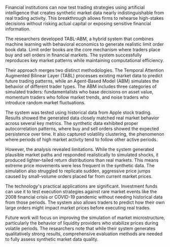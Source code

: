 Financial institutions can now test trading strategies using artificial intelligence that creates synthetic market data nearly indistinguishable from real trading activity. This breakthrough allows firms to rehearse high-stakes decisions without risking actual capital or exposing sensitive financial information.

The researchers developed TABL-ABM, a hybrid system that combines machine learning with behavioral economics to generate realistic limit order book data. Limit order books are the core mechanism where traders place buy and sell orders in financial markets. The system successfully reproduces key market patterns while maintaining computational efficiency.

Their approach merges two distinct methodologies. The Temporal Attention Augmented Bilinear Layer (TABL) processes existing market data to predict future trading patterns, while an Agent-Based Model (ABM) simulates the behavior of different trader types. The ABM includes three categories of simulated traders: fundamentalists who base decisions on asset value, momentum traders who follow market trends, and noise traders who introduce random market fluctuations.

The system was tested using historical data from Apple stock trading. Results showed the generated data closely matched real market behavior across several key metrics. The synthetic data exhibited proper autocorrelation patterns, where buy and sell orders showed the expected persistence over time. It also captured volatility clustering, the phenomenon where periods of high market activity tend to follow other active periods.

However, the analysis revealed limitations. While the system generated plausible market paths and responded realistically to simulated shocks, it produced lighter-tailed return distributions than real markets. This means extreme price movements were less frequent in the synthetic data. The simulation also struggled to replicate sudden, aggressive price jumps caused by small-volume orders placed far from current market prices.

The technology's practical applications are significant. Investment funds can use it to test execution strategies against rare market events like the 2008 financial crisis or COVID-19 pandemic without needing historical data from those periods. The system also allows traders to predict how their own large orders might impact market prices before executing real trades.

Future work will focus on improving the simulation of market microstructure, particularly the behavior of liquidity providers who stabilize prices during volatile periods. The researchers note that while their system generates qualitatively strong results, comprehensive evaluation methods are needed to fully assess synthetic market data quality.